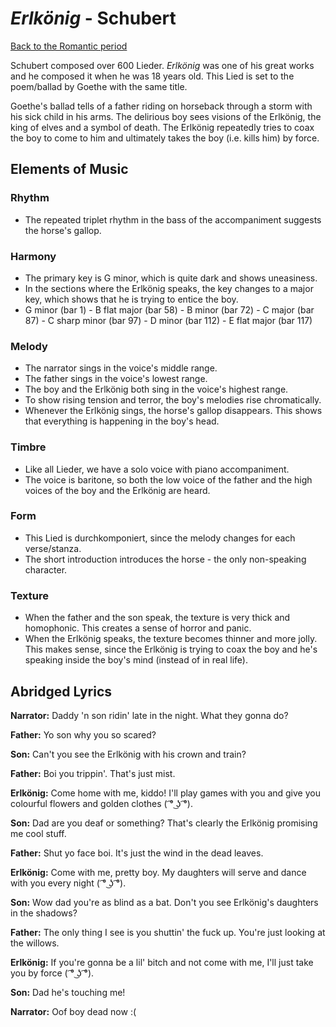 # *Erlkönig* - Schubert

[Back to the Romantic period](/music/romantic)

Schubert composed over 600 Lieder. *Erlkönig* was one of his great works and he composed it when he was 18 years old. This Lied is set to the poem/ballad by Goethe with the same title.

Goethe's ballad tells of a father riding on horseback through a storm with his sick child in his arms. The delirious boy sees visions of the Erlkönig, the king of elves and a symbol of death. The Erlkönig repeatedly tries to coax the boy to come to him and ultimately takes the boy (i.e. kills him) by force.

## Elements of Music

### Rhythm

- The repeated triplet rhythm in the bass of the accompaniment suggests the horse's gallop.

### Harmony

- The primary key is G minor, which is quite dark and shows uneasiness.
- In the sections where the Erlkönig speaks, the key changes to a major key, which shows that he is trying to entice the boy.
- G minor (bar 1) - B flat major (bar 58) - B minor (bar 72) - C major (bar 87) - C sharp minor (bar 97) - D minor (bar 112) - E flat major (bar 117)

### Melody

- The narrator sings in the voice's middle range.
- The father sings in the voice's lowest range.
- The boy and the Erlkönig both sing in the voice's highest range.
- To show rising tension and terror, the boy's melodies rise chromatically.
- Whenever the Erlkönig sings, the horse's gallop disappears. This shows that everything is happening in the boy's head.

### Timbre

- Like all Lieder, we have a solo voice with piano accompaniment.
- The voice is baritone, so both the low voice of the father and the high voices of the boy and the Erlkönig are heard.

### Form

- This Lied is durchkomponiert, since the melody changes for each verse/stanza.
- The short introduction introduces the horse - the only non-speaking character.

### Texture

- When the father and the son speak, the texture is very thick and homophonic. This creates a sense of horror and panic.
- When the Erlkönig speaks, the texture becomes thinner and more jolly. This makes sense, since the Erlkönig is trying to coax the boy and he's speaking inside the boy's mind (instead of in real life).

## Abridged Lyrics

**Narrator:** Daddy 'n son ridin' late in the night. What they gonna do?

**Father:** Yo son why you so scared?

**Son:** Can't you see the Erlkönig with his crown and train?

**Father:** Boi you trippin'. That's just mist.

**Erlkönig:** Come home with me, kiddo! I'll play games with you and give you colourful flowers and golden clothes ( ͡° ͜ʖ ͡°).

**Son:** Dad are you deaf or something? That's clearly the Erlkönig promising me cool stuff.

**Father:** Shut yo face boi. It's just the wind in the dead leaves.

**Erlkönig:** Come with me, pretty boy. My daughters will serve and dance with you every night ( ͡° ͜ʖ ͡°).

**Son:** Wow dad you're as blind as a bat. Don't you see Erlkönig's daughters in the shadows?

**Father:** The only thing I see is you shuttin' the fuck up. You're just looking at the willows.

**Erlkönig:** If you're gonna be a lil' bitch and not come with me, I'll just take you by force ( ͡° ͜ʖ ͡°).

**Son:** Dad he's touching me!

**Narrator:** Oof boy dead now :(
